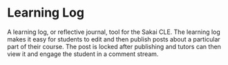 Learning Log
============

A learning log, or reflective journal, tool for the Sakai CLE. The learning log
makes it easy for students to edit and then publish posts about a particular
part of their course. The post is locked after publishing and tutors can then
view it and engage the student in a comment stream.
